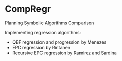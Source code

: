 # CompRegr
Planning Symbolic Algorithms Comparison

Implementing regression algorithms:
* QBF regression and progression by Menezes
* EPC regression by Rintanen
* Recursive EPC regression by Ramirez and Sardina
